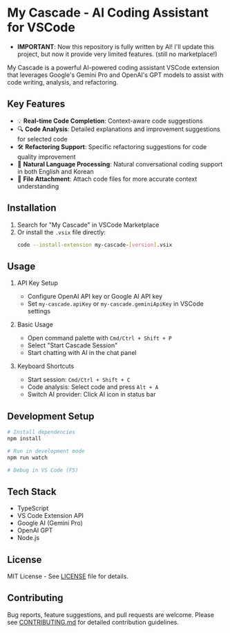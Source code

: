 # My Cascade - AI Coding Assistant for VSCode

* **IMPORTANT**: Now this repository is fully written by AI! I'll update this project, but now it provide very limited features. (still no marketplace!)

My Cascade is a powerful AI-powered coding assistant VSCode extension that leverages Google's Gemini Pro and OpenAI's GPT models to assist with code writing, analysis, and refactoring.

## Key Features

- 💡 **Real-time Code Completion**: Context-aware code suggestions
- 🔍 **Code Analysis**: Detailed explanations and improvement suggestions for selected code
- 🛠 **Refactoring Support**: Specific refactoring suggestions for code quality improvement
- 📝 **Natural Language Processing**: Natural conversational coding support in both English and Korean
- 📎 **File Attachment**: Attach code files for more accurate context understanding

## Installation

1. Search for "My Cascade" in VSCode Marketplace
2. Or install the `.vsix` file directly:
   ```bash
   code --install-extension my-cascade-[version].vsix
   ```

## Usage

1. API Key Setup
   - Configure OpenAI API key or Google AI API key
   - Set `my-cascade.apiKey` or `my-cascade.geminiApiKey` in VSCode settings

2. Basic Usage
   - Open command palette with `Cmd/Ctrl + Shift + P`
   - Select "Start Cascade Session"
   - Start chatting with AI in the chat panel

3. Keyboard Shortcuts
   - Start session: `Cmd/Ctrl + Shift + C`
   - Code analysis: Select code and press `Alt + A`
   - Switch AI provider: Click AI icon in status bar

## Development Setup

```bash
# Install dependencies
npm install

# Run in development mode
npm run watch

# Debug in VS Code (F5)
```

## Tech Stack

- TypeScript
- VS Code Extension API
- Google AI (Gemini Pro)
- OpenAI GPT
- Node.js

## License

MIT License - See [LICENSE](LICENSE) file for details.

## Contributing

Bug reports, feature suggestions, and pull requests are welcome. 
Please see [CONTRIBUTING.md](CONTRIBUTING.md) for detailed contribution guidelines. 